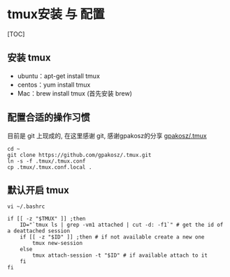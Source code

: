 # tmux安装 与 配置

[TOC]

## 安装 tmux

* ubuntu：apt-get install tmux
* centos：yum install tmux
* Mac：brew install tmux (首先安装 brew)



## 配置合适的操作习惯

目前是 git 上现成的, 在这里感谢 git, 感谢gpakosz的分享 [gpakosz/.tmux](https://github.com/gpakosz/.tmux)

```shell
cd ~
git clone https://github.com/gpakosz/.tmux.git
ln -s -f .tmux/.tmux.conf
cp .tmux/.tmux.conf.local .
```

## 默认开启 tmux

```shell
vi ~/.bashrc

if [[ -z "$TMUX" ]] ;then
    ID="`tmux ls | grep -vm1 attached | cut -d: -f1`" # get the id of a deattached session
    if [[ -z "$ID" ]] ;then # if not available create a new one
        tmux new-session
    else
        tmux attach-session -t "$ID" # if available attach to it
    fi
fi
```

